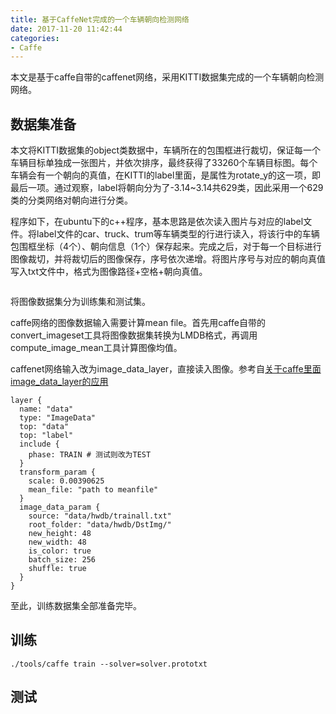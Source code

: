 ```yaml
---
title: 基于CaffeNet完成的一个车辆朝向检测网络
date: 2017-11-20 11:42:44
categories:
- Caffe
---
```


本文是基于caffe自带的caffenet网络，采用KITTI数据集完成的一个车辆朝向检测网络。

## 数据集准备

本文将KITTI数据集的object类数据中，车辆所在的包围框进行裁切，保证每一个车辆目标单独成一张图片，并依次排序，最终获得了33260个车辆目标图。每个车辆会有一个朝向的真值，在KITTI的label里面，是属性为rotate\_y的这一项，即最后一项。通过观察，label将朝向分为了-3.14~3.14共629类，因此采用一个629类的分类网络对朝向进行分类。

程序如下，在ubuntu下的c++程序，基本思路是依次读入图片与对应的label文件。将label文件的car、truck、trum等车辆类型的行进行读入，将该行中的车辆包围框坐标（4个）、朝向信息（1个）保存起来。完成之后，对于每一个目标进行图像裁切，并将裁切后的图像保存，序号依次递增。将图片序号与对应的朝向真值写入txt文件中，格式为图像路径+空格+朝向真值。
```

```

将图像数据集分为训练集和测试集。

caffe网络的图像数据输入需要计算mean file。首先用caffe自带的convert_imageset工具将图像数据集转换为LMDB格式，再调用compute_image_mean工具计算图像均值。

caffenet网络输入改为image_data_layer，直接读入图像。参考自[关于caffe里面image_data_layer的应用](http://blog.csdn.net/kuaitoukid/article/details/51323940)

```
layer {  
  name: "data"  
  type: "ImageData"  
  top: "data"  
  top: "label"  
  include {  
    phase: TRAIN # 测试则改为TEST  
  }  
  transform_param {  
    scale: 0.00390625  
    mean_file: "path to meanfile"  
  }  
  image_data_param {  
    source: "data/hwdb/trainall.txt"  
    root_folder: "data/hwdb/DstImg/"  
    new_height: 48  
    new_width: 48  
    is_color: true 
    batch_size: 256  
    shuffle: true  
  }  
}  
```

至此，训练数据集全部准备完毕。

## 训练

```
./tools/caffe train --solver=solver.prototxt
```

## 测试
